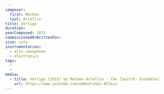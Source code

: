 ```yaml
---
composer:
  first: Mathew
  last: Arrellin
title: Vertigo
duration:
yearComposed: 2015
commissionedOrWrittenFor:
size: solo
instrumentation:
  - alto saxophone
  - electronics
tags:
  -
  -
media:
  - title: Vertigo (2015) by Mathew Arrellin - the [Switch~ Ensemble]
    url: https://www.youtube.com/embed/yGGz-8CSajs
---
```

